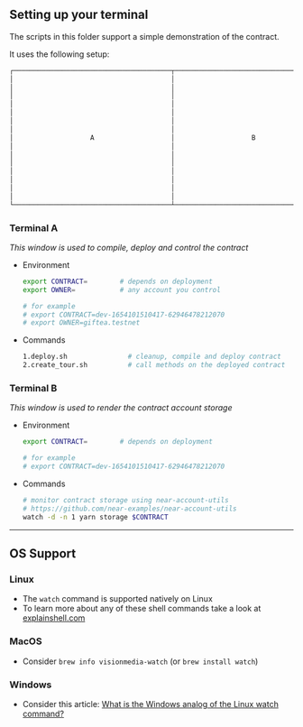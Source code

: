 ## Setting up your terminal

The scripts in this folder support a simple demonstration of the contract.

It uses the following setup:

```txt
┌───────────────────────────────────────┬───────────────────────────────────────┐
│                                       │                                       │
│                                       │                                       │
│                                       │                                       │
│                                       │                                       │
│                                       │                                       │
│                                       │                                       │
│                                       │                                       │
│                   A                   │                   B                   │
│                                       │                                       │
│                                       │                                       │
│                                       │                                       │
│                                       │                                       │
│                                       │                                       │
│                                       │                                       │
│                                       │                                       │
└───────────────────────────────────────┴───────────────────────────────────────┘
```

### Terminal **A**

*This window is used to compile, deploy and control the contract*
- Environment
  ```sh
  export CONTRACT=        # depends on deployment
  export OWNER=           # any account you control

  # for example
  # export CONTRACT=dev-1654101510417-62946478212070
  # export OWNER=giftea.testnet
  ```

- Commands
  ```sh
  1.deploy.sh               # cleanup, compile and deploy contract
  2.create_tour.sh          # call methods on the deployed contract
  ```

### Terminal **B**

*This window is used to render the contract account storage*
- Environment
  ```sh
  export CONTRACT=        # depends on deployment

  # for example
  # export CONTRACT=dev-1654101510417-62946478212070
  ```

- Commands
  ```sh
  # monitor contract storage using near-account-utils
  # https://github.com/near-examples/near-account-utils
  watch -d -n 1 yarn storage $CONTRACT
  ```
---

## OS Support

### Linux

- The `watch` command is supported natively on Linux
- To learn more about any of these shell commands take a look at [explainshell.com](https://explainshell.com)

### MacOS

- Consider `brew info visionmedia-watch` (or `brew install watch`)

### Windows

- Consider this article: [What is the Windows analog of the Linux watch command?](https://superuser.com/questions/191063/what-is-the-windows-analog-of-the-linux-watch-command#191068)